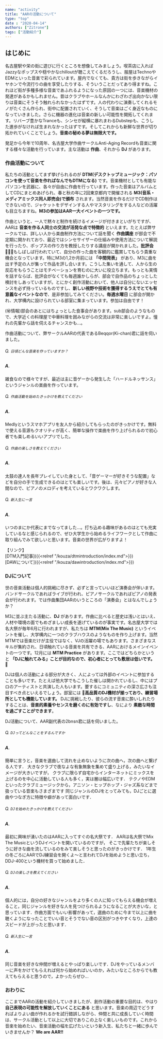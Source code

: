 ```yaml
---
name: "activity"
title: "AARの活動について"
type: "top"
date : "2020-04-14"
authors: ["Zitrone"]
tags: ["活動紹介"]
---
```


<!-- menu: "main"
weight: 3 -->
## はじめに

名古屋駅や栄の街に遊びに行くところを想像してみましょう。喫茶店に入ればJazzyなポップスや穏やかなchilloutが聴こえてくるだろうし、服屋はTechnoやEDMといった音楽で彩られています。屋内でなくても、貴方は街を歩きながらイヤホンで今流行りの曲を享受したりする、そういうことだってあり得ますね。これほど街が多種多様な音楽であふれるようになった原因の一つには、音楽機材の発達があるかもしれません。昔はクラブやホールなんかにわざわざ出向かない限りは音楽にそうそう触れられなかったはずです。人の代わりに演奏してくれるモノがたくさん作られ、街中に配置されていく、そうして音楽はごく身近なものになっていきました。さらに機器の進化は音楽の新しい可能性を開拓してくれます。リバーブ豊かなTranceも、シンセが縦横に暴れまわるDubstepも、こうした進歩がなければ生まれなかったはずです。そしてこれからも新鮮な世界が切り拓かれていくことでしょう。**音楽の秘める夢は無限大です。**

発足から今年で10周年、名古屋大学作曲サークルAnti-Aging Recordも音楽に関する様々な活動を行っています。主な活動は **作曲**、それから **DJ** があります。

### 作曲活動について

私たちの活動としてまず挙げられるのが **DTM(デスクトップミュージック：パソコンを使って音楽を作ればなんでもDTMになる)** です。音楽機材としても有能なパソコンを武器に、各々が自由に作曲を行っています。作った音楽はアルバムとしてCDにまとめあげられ、春と秋の年に2回東京都内で開催される **M3(音系・メディアミックス同人即売会)で頒布** されます。当然音楽を作るだけでCD制作はできないので、ジャケットをデザインする人やマスタリングをする人などの活躍も目立ちますね。**M3の参加はAAR一大イベントの一つです。**

作曲というと、一人で黙々と制作を続けるイメージが付きまといがちですが、AARは **音楽を作る人同士の交流が活発な点で特徴的** といえます。たとえば弊サークルでは、詳しい人から楽曲制作方法について話を聞く **作曲講座** が部会で不定期に開かれており、最近ではシンセサイザーの仕組みや使用方法について解説を行ったり、ポップスの作り方を教授したりする講座が開かれました。**批評会** もしばしば行われていて、自分の作った曲を客観的に鑑賞してもらう貴重な機会となっています。特にM3の1,2か月前には **「中間発表」** があり、M3に曲を出す予定の人が集って作品を評し合います。こうした集いを通して、人から生の反応をもらうことはモチベーションを育むのに大いに役立ちます。もっとも実情を話すならば、批評会がなくても毎週誰かしらが、部会で自作品のちょっとした検討をしあっていますが。とにかく創作活動において、他人は自分にないエッセンスを必ず持っているものですし、**新しい視野や技術を獲得するうえでとても有意義なイベントなので**、是非参加してみてください。**毎週水曜日** に部会が開かれ、大学構内に設けられている部室に集まっています。参加は自由です！


(㊙情報)部会のあとにはちょっとした食事会があります。sub部会のようなもので、大学近くの料理屋で中華料理を囲みながらの交流は非常に楽しいですよ。憧れの先輩から話を伺えるチャンスかも…。


作曲活動について、弊サークルAARの代表であるBeqqor(Ki-chan)君に話を伺いました。

###### Q. `日頃どんな音楽を作っていますか？`
##### A.
雑食なので様々ですが、最近は主に音ゲーから発生した「ハードルネッサンス」というジャンルの楽曲を作っています。
###### Q. `作曲活動を始めたきっかけを教えてください`
##### A.
Medlyというスマホアプリを友人から紹介してもらったのがきっかけです。無料で使える音源もクオリティが高く、簡単な操作で楽曲を作り上げられるので初心者でも楽しめるいいアプリでした。
###### Q. `作曲の楽しさを教えてください`
##### A.
太鼓の達人を長年プレイしていた身として、「音ゲーマーが好きそうな配置」などを自分の手で生成できるのはとても楽しいです。後は、元々ピアノが好きな人間なので、ピアノのメロディを考えているとワクワクします。
###### Q. `新入生に一言`
##### A.
いつのまにか代表にまでなってました…。打ち込める趣味があるのはとても充実しているなと感じられるので、ぜひ大学生から始めるライフワークとして作曲に取り組んでみて欲しいと思います。音楽の世界が広がりますよ！

【リンク】  
[DTM入門記事]({{<relref "/kouza/dtmintroduction/index.md">}})  
[DAWについて]({{<relref "/kouza/dawintroduction/index.md">}})  


### DJについて

世の音楽活動は個人的挑戦に尽きず、必ずと言っていいほど演奏会が伴います。バンドサークルであればライブが行われ、ピアノサークルであればピアノの発表会が行われます。では作曲集団AARのいうところの「演奏会」とはなんでしょうか？

M3に並ぶ主たる活動に、**DJ** があります。作曲に比べると歴史は浅いとはいえ、人材や環境の面でもめざましい成長を遂げているのが事実です。名古屋大学では名大祭が毎年6月に行われますが、私たちは **MTM(Mix The Music)** というイベントを催し、大学構内に一つのクラブハウスのようなものを作り上げます。当然MTMでは音楽だけが主役ではなく、VJの活躍の場でもあります。さまざまなスキルが集約され、日頃触れている音楽を共有できる、AARにおけるメインイベントの一つです。12月には **MTM Practice** があります。ここではどちらかというと **「DJに触れてみる」ことが目的なので、初心者にとっても敷居は低いです。** 

<!-- (現に筆者である僕も、数か月前にMTM practiceに参加してみました。DJって難しいけれど、奥深くて楽しいですよ！) -->

DJは個人の活動による部分が大きく、人によっては外部のイベントに参加することも多いです。たとえば他大学でもこうした催しは開かれているし、中にはプロのアーティストと共演した人もいます。要するにコミュニティの深さ広さも注目すべき点といえるでしょう。部室には **高品質のDJ機材が揃っており、練習場所としても機能しています。** DJに挑戦したり、彼らの流す音楽に酔いしれたりすることは、**音楽的素養やセンスを磨くのに有効ですし**、なにより **素敵な時間を過ごすことができます**。


DJ活動について、AAR副代表の2bnsn君に話を伺いました。
###### Q. `DJってどんなことをするんですか`
##### A.
簡単に言うと，音楽を選曲して流れを止めないように次の曲へ，次の曲へと繋げる人です．
大きなクラブで夜なよな有象無象を集めて盛り上げる，みたいなイメージが大きいですが，
クラブに限らず自宅からインターネットにミックスを上げるのを中心に活動している人も多く，実は層は幅広いです．
テクノやEDMといったクラブミュージックから，アニソン・ヒップホップ・ジャズ系などまで扱っている音楽もさまざまです
同じジャンルのDJをとってみても，DJごとに選曲やつなぎ方に特徴や癖があって面白いです．

###### Q. `DJを始めたきっかけを教えてください`
##### A.
最初に興味が湧いたのはAARに入ってすぐの名大祭です．
AARは名大祭でMix The MusicというDJイベントを開いているのですが，
そこで先輩たちが楽しそうに好きな曲を流しているのをみて楽しそうと思ったのがきっかけです．
1年生の冬ごろにAARでDJ練習会を開くよ〜と言われてDJを始めようと思い立ち，DDJ-400という機材を買って始めました．

###### Q. `DJの楽しさを教えてください`
##### A.
<!-- DJについては僕よりよっぽどうまいTockさんやBowneくん，Akitoくんがいるので僕が何か言うのは少々おこがましいところがありますが・・・ -->

個人的には，自分の好きなジャンルをより多くの人に知ってもらえる機会が増えること，同じジャンルを好きな人を見つけられるようになることが大きいな，と思っています．作曲方面でもいい影響があって，選曲のために今まで以上に曲を聴くようになったことでいい音とそうでない音の区別がつきやすくなり，上達のスピードが上がったと思います．

###### Q. `新入生に一言`
##### A.
同じ音楽を好きな仲間が増えるとやっぱり楽しいです．DJをやっているメンバーに声をかけてもらえれば何から始めればいいのか，みたいなところからでも教えてもらえると思うので，よかったらぜひ...

### おわりに

ここまでAARの活動を紹介していきましたが、創作活動の重要な目的は、やはり **自己表現の可能性を解放していくことにある** と思います。音楽の周辺でどうすればよりよい曲が作れるかを試行錯誤しながら、仲間と共に成長していく時間は、サークル活動として以上に大切でありこの上なく楽しいものです。これから音楽を始めたい、音楽活動の幅を広げたいという新入生、私たちと一緒に歩んでいきませんか？
 **We are AAR!!**

